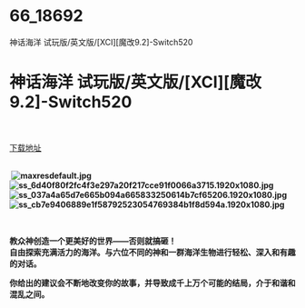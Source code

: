 # 66_18692
神话海洋 试玩版/英文版/[XCI][魔改9.2]-Switch520
# 神话海洋 试玩版/英文版/[XCI][魔改9.2]-Switch520
 <br/></br>
[下载地址](https://www.switch520.cc/article/18692 "下载地址")
<br/></br>

<p><strong>&nbsp;<img title="maxresdefault.jpg" src="https://www.switch520.cc/muke_img/2021_06_14_47c2ae5317864.jpg" alt="maxresdefault.jpg"><br>
<img title="ss_6d40f80f2fc4f3e297a20f217cce91f0066a3715.1920x1080.jpg" src="https://www.switch520.cc/muke_img/2021_06_14_d66f852d1bf07.jpg" alt="ss_6d40f80f2fc4f3e297a20f217cce91f0066a3715.1920x1080.jpg"><br>
<img title="ss_037a4a65d7e665b094a665833250614b7cf65206.1920x1080.jpg" src="https://www.switch520.cc/muke_img/2021_06_14_afbd4a57a1832.jpg" alt="ss_037a4a65d7e665b094a665833250614b7cf65206.1920x1080.jpg"><br>
<img title="ss_cb7e9406889e1f58792523054769384b1f8d594a.1920x1080.jpg" src="https://www.switch520.cc/muke_img/2021_06_14_f1c718e314fc6.jpg" alt="ss_cb7e9406889e1f58792523054769384b1f8d594a.1920x1080.jpg"></strong></p>
<p><strong>&nbsp;</strong></p>
<p><strong>教众神创造一个更美好的世界——否则就搞砸！</strong><br>
<strong>自由探索充满活力的海洋。与六位不同的神和一群海洋生物进行轻松、深入和有趣的对话。</strong></p>
<p><strong>你给出的建议会不断地改变你的故事，并导致成千上万个可能的结局，介于和谐和混乱之间。</strong></p>
<p>&nbsp;</p>
